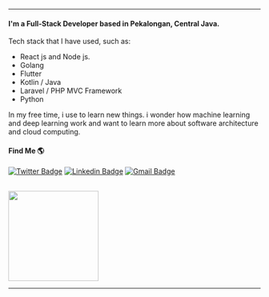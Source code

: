 
---

#### I'm a Full-Stack Developer based in Pekalongan, Central Java.
Tech stack that I have used, such as:  

- React js and Node js.
- Golang
- Flutter 
- Kotlin / Java
- Laravel / PHP MVC Framework
- Python 

In my free time, i use to learn new things. i wonder how machine learning and deep learning work and want to learn more about software architecture and cloud computing.

<!---
<p align="center">
  <img src="https://img.shields.io/badge/react%20-%2320232a.svg?&style=for-the-badge&logo=react&logoColor=%2361DAFB"/>
  <img src="https://img.shields.io/badge/vuejs%20-%2335495e.svg?&style=for-the-badge&logo=vue.js&logoColor=%234FC08D"/>
  <img src="https://img.shields.io/badge/node.js%20-%2343853D.svg?&style=for-the-badge&logo=node.js&logoColor=white"/>
  <img src="https://img.shields.io/badge/laravel%20-%23FF2D20.svg?&style=for-the-badge&logo=laravel&logoColor=white"/>
  <img src="https://img.shields.io/badge/django%20-%23092E20.svg?&style=for-the-badge&logo=django&logoColor=white"/>
  <img src="https://img.shields.io/badge/flask%20-%23000.svg?&style=for-the-badge&logo=flask&logoColor=white"/>
 </p>
-->

#### Find Me 🌎
[![Twitter Badge](https://img.shields.io/badge/-Budi_Rahmawan-1ca0f1?style=flat-square&logo=twitter&logoColor=white&link=https://twitter.com/rahmawanbd)](https://twitter.com/rahmawanbd)  [![Linkedin Badge](https://img.shields.io/badge/-Budi_Rahmawan-blue?style=flat-square&logo=Linkedin&logoColor=white&link=https://www.linkedin.com/in/rahmawanbd//)](https://www.linkedin.com/in/rahmawanbd/) [![Gmail Badge](https://img.shields.io/badge/-rahmawanbd@gmail.com-c14438?style=flat-square&logo=Gmail&logoColor=white&link=mailto:rahmawanbd@gmail.com)](mailto:rahmawanbd@gmail.com)

<br/>

<a href="https://github.com/Budi721">
  <img height="180em" src="https://github-readme-stats.vercel.app/api?username=Budi721&theme=buefy&show_icons=true" />
</a>

<br/>

---
